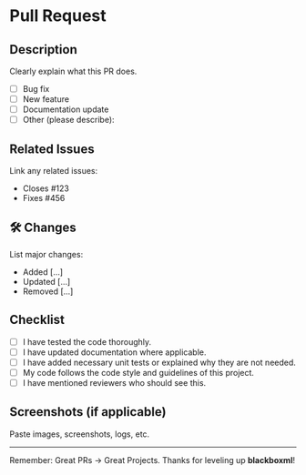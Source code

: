 # Pull Request

## Description
Clearly explain what this PR does.

- [ ] Bug fix
- [ ] New feature
- [ ] Documentation update
- [ ] Other (please describe):

## Related Issues
Link any related issues:
- Closes #123
- Fixes #456

## 🛠 Changes
List major changes:
- Added [...]
- Updated [...]
- Removed [...]

## Checklist
- [ ] I have tested the code thoroughly.
- [ ] I have updated documentation where applicable.
- [ ] I have added necessary unit tests or explained why they are not needed.
- [ ] My code follows the code style and guidelines of this project.
- [ ] I have mentioned reviewers who should see this.

## Screenshots (if applicable)
Paste images, screenshots, logs, etc.

---
Remember: Great PRs → Great Projects. Thanks for leveling up **blackboxml**!